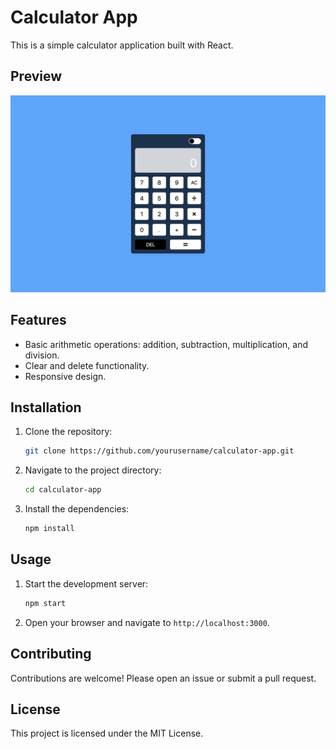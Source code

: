 # Calculator App

This is a simple calculator application built with React.

## Preview

![Calculator App Preview](./src/assets/img/calculator-screenshot.png)

## Features

- Basic arithmetic operations: addition, subtraction, multiplication, and division.
- Clear and delete functionality.
- Responsive design.

## Installation

1. Clone the repository:
   ```bash
   git clone https://github.com/yourusername/calculator-app.git
   ```
2. Navigate to the project directory:
   ```bash
   cd calculator-app
   ```
3. Install the dependencies:
   ```bash
   npm install
   ```

## Usage

1. Start the development server:
   ```bash
   npm start
   ```
2. Open your browser and navigate to `http://localhost:3000`.

## Contributing

Contributions are welcome! Please open an issue or submit a pull request.

## License

This project is licensed under the MIT License.
